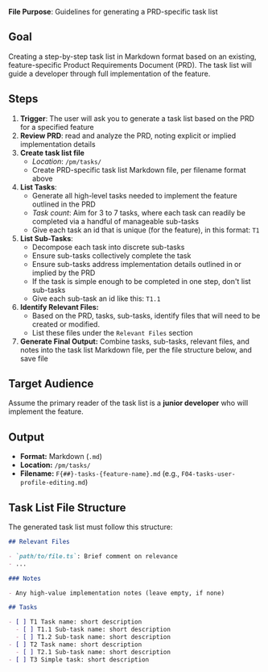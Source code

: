**File Purpose**: Guidelines for generating a PRD-specific task list

## Goal

Creating a step-by-step task list in Markdown format based on an existing, feature-specific Product Requirements Document (PRD). The task list will guide a developer through full implementation of the feature.

## Steps

1. **Trigger**: The user will ask you to generate a task list based on the PRD for a specified feature
2. **Review PRD**: read and analyze the PRD, noting explicit or implied implementation details
3. **Create task list file**
    - *Location*: `/pm/tasks/`
    - Create PRD-specific task list Markdown file, per filename format above
4. **List Tasks**:
    - Generate all high-level tasks needed to implement the feature outlined in the PRD
    - *Task count*: Aim for 3 to 7 tasks, where each task can readily be completed via a handful of manageable sub-tasks
    - Give each task an id that is unique (for the feature), in this format: `T1` 
5. **List Sub-Tasks**: 
    - Decompose each task into discrete sub-tasks
    - Ensure sub-tasks collectively complete the task
    - Ensure sub-tasks address implementation details outlined in or implied by the PRD
    - If the task is simple enough to be completed in one step, don't list sub-tasks
    - Give each sub-task an id like this: `T1.1`
6. **Identify Relevant Files:**
    - Based on the PRD, tasks, sub-tasks, identify files that will need to be created or modified.
    - List these files under the `Relevant Files` section
7. **Generate Final Output:** Combine tasks, sub-tasks, relevant files, and notes into the task list Markdown file, per the file structure below, and save file

## Target Audience

Assume the primary reader of the task list is a **junior developer** who will implement the feature.

## Output

- **Format:** Markdown (`.md`)
- **Location:** `/pm/tasks/`
- **Filename:** `F{##}-tasks-{feature-name}.md` (e.g., `F04-tasks-user-profile-editing.md`)

## Task List File Structure

The generated task list must follow this structure:

```markdown
## Relevant Files

- `path/to/file.ts`: Brief comment on relevance
- ...

### Notes

- Any high-value implementation notes (leave empty, if none)

## Tasks

- [ ] T1 Task name: short description
  - [ ] T1.1 Sub-task name: short description
  - [ ] T1.2 Sub-task name: short description
- [ ] T2 Task name: short description
  - [ ] T2.1 Sub-task name: short description
- [ ] T3 Simple task: short description
```